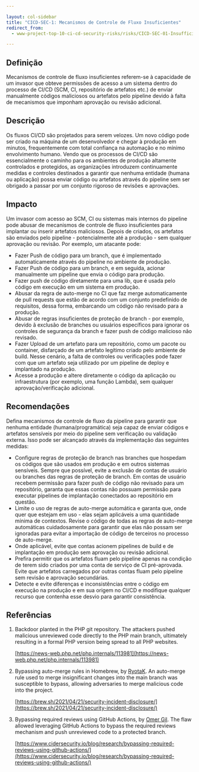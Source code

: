 ```yaml
---

layout: col-sidebar
title: "CICD-SEC-1: Mecanismos de Controle de Fluxo Insuficientes"
redirect_from:
  - www-project-top-10-ci-cd-security-risks/risks/CICD-SEC-01-Insufficient-Flow-Control-Mechanisms.md

---
```

## Definição

Mecanismos de controle de fluxo insuficientes referem-se à capacidade de um invasor que obteve permissões de acesso a um sistema dentro do processo de CI/CD (SCM, CI, repositório de artefatos etc.) de enviar manualmente códigos maliciosos ou artefatos pelo pipeline devido à falta de mecanismos que imponham aprovação ou revisão adicional.

## Descrição

Os fluxos CI/CD são projetados para serem velozes. Um novo código pode ser criado na máquina de um desenvolvedor e chegar à produção em minutos, frequentemente com total confiança na automação e no mínimo envolvimento humano. Vendo que os processos de CI/CD são essencialmente o caminho para os ambientes de produção altamente controlados e protegidos, as organizações introduzem continuamente medidas e controles destinados a garantir que nenhuma entidade (humana ou aplicação) possa enviar código ou artefatos através do pipeline sem ser obrigado a passar por um conjunto rigoroso de revisões e aprovações.

## Impacto

Um invasor com acesso ao SCM, CI ou sistemas mais internos do pipeline pode abusar de mecanismos de controle de fluxo insuficientes para implantar ou inserir artefatos maliciosos. Depois de criados, os artefatos são enviados pelo pipeline - potencialmente até a produção - sem qualquer aprovação ou revisão. Por exemplo, um atacante pode:


* Fazer Push de código para um branch, que é implementado automaticamente através do pipeline no ambiente de produção.
* Fazer Push de código para um branch, e em seguida, acionar manualmente um pipeline que envia o código para produção.
* Fazer push de código diretamente para uma lib, que é usada pelo código em execução em um sistema em produção.
* Abusar da regra de auto-merge no CI que faz merge automaticamente de pull requests que estão de acordo com um conjunto predefinido de requisitos, dessa forma, embarcando um código não revisado para a produção.
* Abusar de regras insuficientes de proteção de branch - por exemplo, devido ã exclusão de branches ou usuários específicos para ignorar os controles de segurança da branch e fazer push de código malicioso não revisado.
* Fazer Upload de um artefato para um repositório, como um pacote ou container, disfarçado de um artefato legítimo criado pelo ambiente de build. Nesse cenário, a falta de controles ou verificações pode fazer com que um artefato seja utilizado por um pipeline de deploy e implantado na produção.
* Acesse a produção e altere diretamente o código da aplicação ou infraestrutura (por exemplo, uma função Lambda), sem qualquer aprovação/verificação adicional.


## Recomendações

Defina mecanismos de controle de fluxo da pipeline para garantir que nenhuma entidade (humana/programática) seja capaz de enviar códigos e artefatos sensíveis por meio do pipeline sem verificação ou validação externa. Isso pode ser alcançado através da implementação das seguintes medidas:



* Configure regras de proteção de branch nas branches que hospedam os códigos que são usados em produção e em outros sistemas sensíveis. Sempre que possível, evite a exclusão de contas de usuário ou branches das regras de proteção de branch. Em contas de usuário recebem permissão para fazer push de código não revisado para um repositório, garanta que essas contas não possuam permissão para executar pipelines de implantação conectados ao repositório em questão.
* Limite o uso de regras de auto-merge automática e garanta que, onde quer que estejam em uso - elas sejam aplicáveis a uma quantidade mínima de contextos. Revise o código de todas as regras de auto-merge automáticas cuidadosamente para garantir que elas não possam ser ignoradas para evitar a importação de código de terceiros no processo de auto-merge.
* Onde aplicável, evite que contas acionem pipelines de build e de implantação em produção sem aprovação ou revisão adicional.
* Prefira permitir que os artefatos fluam pelo pipeline apenas na condição de terem sido criados por uma conta de serviço de CI pré-aprovada. Evite que artefatos carregados por outras contas fluam pelo pipeline sem revisão e aprovação secundárias.
* Detecte e evite diferenças e inconsistências entre o código em execução na produção e em sua origem no CI/CD e modifique qualquer recurso que contenha esse desvio para garantir consistência.


## Referências



1. Backdoor planted in the PHP git repository. The attackers pushed malicious unreviewed code directly to the PHP main branch, ultimately resulting in a formal PHP version being spread to all PHP websites.

    [https://news-web.php.net/php.internals/113981](https://news-web.php.net/php.internals/113981)

2. Bypassing auto-merge rules in Homebrew, by [RyotaK](https://twitter.com/ryotkak). An auto-merge rule used to merge insignificant changes into the main branch was susceptible to bypass, allowing adversaries to merge malicious code into the project.

    [https://brew.sh/2021/04/21/security-incident-disclosure/](https://brew.sh/2021/04/21/security-incident-disclosure/)

3. Bypassing required reviews using GitHub Actions, by [Omer Gil](https://twitter.com/omer_gil). The flaw allowed leveraging GitHub Actions to bypass the required reviews mechanism and push unreviewed code to a protected branch.

    [https://www.cidersecurity.io/blog/research/bypassing-required-reviews-using-github-actions/](https://www.cidersecurity.io/blog/research/bypassing-required-reviews-using-github-actions/)

